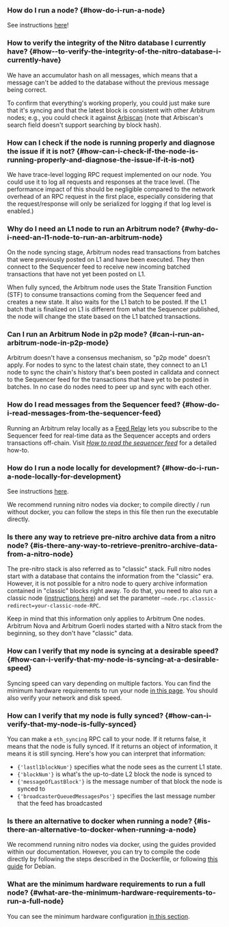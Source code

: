 ### How do I run a node? {#how-do-i-run-a-node}
<p>See instructions <a href="https://developer.arbitrum.io/node-running/running-a-node">here</a>! </p>

<p></p>



### How  to verify the integrity of the Nitro database I currently have? {#how--to-verify-the-integrity-of-the-nitro-database-i-currently-have}
<p>We have an accumulator hash on all messages, which means that a message can't be added to the database without the previous message being correct. </p>

<p>To confirm that everything's working properly, you could just make sure that it's syncing and that the latest block is consistent with other Arbitrum nodes; e.g., you could check it against <a href="https://arbiscan.io">Arbiscan</a>  (note that Arbiscan's search field doesn't support searching by block hash).</p>

<p></p>



### How can I check if the node is running properly and diagnose the issue if it is not? {#how-can-i-check-if-the-node-is-running-properly-and-diagnose-the-issue-if-it-is-not}
<p>We have trace-level logging RPC request implemented on our node. You could use it to log all requests and responses at the trace level. (The performance impact of this should be negligible compared to the network overhead of an RPC request in the first place, especially considering that the request/response will only be serialized for logging if that log level is enabled.)</p>

<p></p>



### Why do I need an L1 node to run an Arbitrum node? {#why-do-i-need-an-l1-node-to-run-an-arbitrum-node}
<p>On the node syncing stage, Arbitrum nodes read transactions from batches that were previously posted on L1 and have been executed. They then connect to the Sequencer feed to receive new incoming batched transactions that have not yet been posted on L1.</p>

<p>When fully synced, the Arbitrum node uses the State Transition Function (STF) to consume transactions coming from the Sequencer feed and creates a new state. It also waits for the L1 batch to be posted. If the L1 batch that is finalized on L1 is different from what the Sequencer published, the node will change the state based on the L1 batched transactions.</p>

<p></p>



### Can I run an Arbitrum Node in p2p mode? {#can-i-run-an-arbitrum-node-in-p2p-mode}
<p>Arbitrum doesn't have a consensus mechanism, so "p2p mode" doesn't apply. For nodes to sync to the latest chain state, they connect to an L1 node to sync the chain's history that's been posted in calldata and connect to the Sequencer feed for the transactions that have yet to be posted in batches. In no case do nodes need to peer up and sync with each other.</p>



### How do I read messages from the Sequencer feed? {#how-do-i-read-messages-from-the-sequencer-feed}
<p>Running an Arbitrum relay locally as a <a href="https://developer.offchainlabs.com/node-running/running-a-node#feed-relay">Feed Relay</a> lets you subscribe to the Sequencer feed for real-time data as the Sequencer accepts and orders transactions off-chain. Visit <a href='/node-running/how-tos/read-sequencer-feed'><em>How to read the sequencer feed</em></a> for a detailed how-to.</p>



### How do I run a node locally for development? {#how-do-i-run-a-node-locally-for-development}
<p>See instructions <a href="https://developer.arbitrum.io/node-running/local-dev-node">here</a>.</p>

<p>We recommend running nitro nodes via docker; to compile directly / run without docker, you can follow the steps in this file then run the executable directly.</p>

<p></p>

<p></p>



### **Is there any way to retrieve pre-nitro archive data from a nitro node?** {#is-there-any-way-to-retrieve-prenitro-archive-data-from-a-nitro-node}
<p>The pre-nitro stack is also referred as to "classic" stack. Full nitro nodes start with a database that contains the information from the "classic" era. However, it is not possible for a nitro node to query archive information contained in "classic" blocks right away. To do that, you need to also run a classic node (<a href="https://developer.arbitrum.io/node-running/running-a-classic-node">instructions here</a>) and set the parameter <code>—node.rpc.classic-redirect=your-classic-node-RPC</code>.</p>

<p>Keep in mind that this information only applies to Arbitrum One nodes. Arbitrum Nova and Arbitrum Goerli nodes started with a Nitro stack from the beginning, so they don't have "classic" data.</p>

<p></p>



### How can I verify that my node is syncing at a desirable speed? {#how-can-i-verify-that-my-node-is-syncing-at-a-desirable-speed}
<p>Syncing speed can vary depending on multiple factors. You can find the minimum hardware requirements to run your node <a href="https://developer.arbitrum.io/node-running/running-a-node#minimum-hardware-configuration">in this page</a>. You should also verify your network and disk speed.</p>

<p></p>



### How can I verify that my node is fully synced? {#how-can-i-verify-that-my-node-is-fully-synced}
<p>You can make a <code>eth_syncing</code> RPC call to your node. If it returns false, it means that the node is fully synced. If it returns an object of information, it means it is still syncing. Here's how you can interpret that information:</p>

<ul><li><code>{'lastl1blockNum'}</code> specifies what the node sees as the current L1 state.</li>
<li><code>{'blockNum'}</code> is what's the up-to-date L2 block the node is synced to</li>
<li><code>{'messageOfLastBlock'}</code> is the message number of that block the node is synced to</li>
<li><code>{'broadcasterQueuedMessagesPos'}</code> specifies the last message number that the feed has broadcasted</li>
</ul>
<p></p>



### **Is there an alternative to docker when running a node?** {#is-there-an-alternative-to-docker-when-running-a-node}
<p>We recommend running nitro nodes via docker, using the guides provided within our documentation. However, you can try to compile the code directly by following the steps described in the Dockerfile, or following <a href="https://developer.arbitrum.io/node-running/build-nitro-locally">this guide</a> for Debian. </p>

<p></p>



### **What are the minimum hardware requirements to run a full node?** {#what-are-the-minimum-hardware-requirements-to-run-a-full-node}
<p>You can see the minimum hardware configuration <a href="https://developer.arbitrum.io/node-running/running-a-node#minimum-hardware-configuration">in this section</a>.</p>

<p></p>



